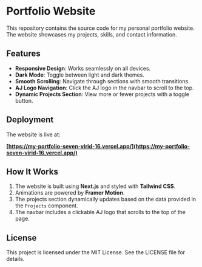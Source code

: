 # Portfolio Website

This repository contains the source code for my personal portfolio website. The website showcases my projects, skills, and contact information.

## Features

- **Responsive Design**: Works seamlessly on all devices.
- **Dark Mode**: Toggle between light and dark themes.
- **Smooth Scrolling**: Navigate through sections with smooth transitions.
- **AJ Logo Navigation**: Click the AJ logo in the navbar to scroll to the top.
- **Dynamic Projects Section**: View more or fewer projects with a toggle button.

## Deployment

The website is live at:

**[https://my-portfolio-seven-virid-16.vercel.app/](https://my-portfolio-seven-virid-16.vercel.app/)**

## How It Works

1. The website is built using **Next.js** and styled with **Tailwind CSS**.
2. Animations are powered by **Framer Motion**.
3. The projects section dynamically updates based on the data provided in the `Projects` component.
4. The navbar includes a clickable AJ logo that scrolls to the top of the page.


## License

This project is licensed under the MIT License. See the LICENSE file for details.